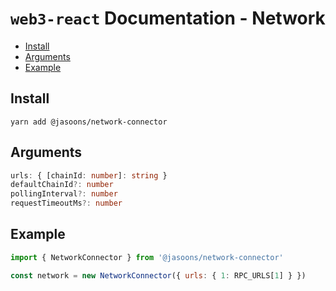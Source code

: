 # `web3-react` Documentation - Network

- [Install](#install)
- [Arguments](#arguments)
- [Example](#example)

## Install

`yarn add @jasoons/network-connector`

## Arguments

```typescript
urls: { [chainId: number]: string }
defaultChainId?: number
pollingInterval?: number
requestTimeoutMs?: number
```

## Example

```javascript
import { NetworkConnector } from '@jasoons/network-connector'

const network = new NetworkConnector({ urls: { 1: RPC_URLS[1] } })
```
